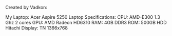 Created by Vadkon:

My Laptop: Acer Aspire 5250
Laptop Specifications:
CPU: AMD-E300 1.3 Ghz 2 cores
GPU: AMD Radeon HD6310
RAM: 4GB DDR3
ROM: 500GB HDD Hitachi
Display: TN 1366x768
